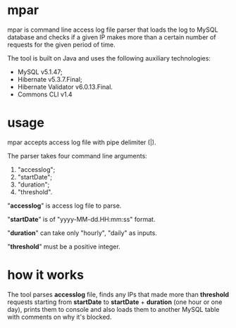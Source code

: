 # mpar

mpar is command line access log file parser that loads the log to MySQL database and checks if a given IP makes more than a certain number of requests for the given period of time.

The tool is built on Java and uses the following auxiliary technologies:

 * MySQL v5.1.47;
 * Hibernate v5.3.7.Final;
 * Hibernate Validator v6.0.13.Final.
 * Commons CLI v1.4

# usage

 mpar accepts access log file with pipe delimiter (|).

 The parser takes four command line arguments:
  1) "accesslog";
  2) "startDate";
  3) "duration";
  4) "threshold".

"**accesslog**" is access log file to parse.

"**startDate**" is of "yyyy-MM-dd.HH:mm:ss" format.

"**duration**" can take only "hourly", "daily" as inputs.

"**threshold**" must be a positive integer.

# how it works

The tool parses **accesslog** file, finds any IPs that made more than **threshold** requests starting from **startDate** to **startDate** + **duration** (one hour or one day), prints them to console and also loads them to another MySQL table with comments on why it's blocked.